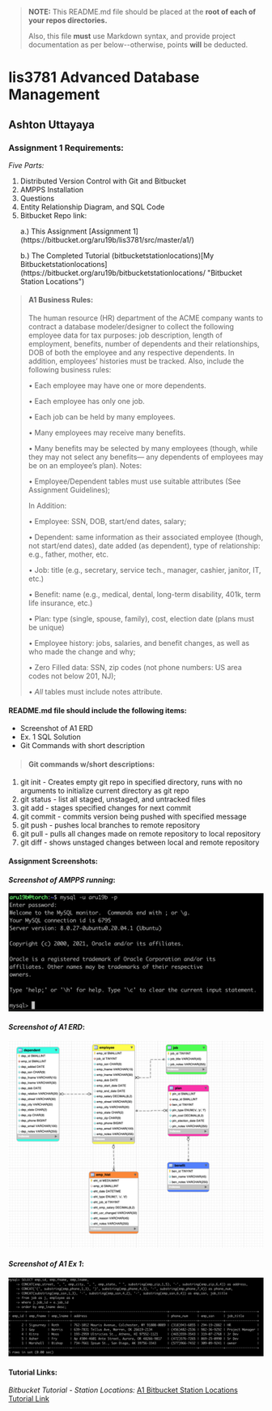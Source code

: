 > **NOTE:** This README.md file should be placed at the **root of each of your repos directories.**
>
>Also, this file **must** use Markdown syntax, and provide project documentation as per below--otherwise, points **will** be deducted.
>

# lis3781 Advanced Database Management

## Ashton Uttayaya

### Assignment 1 Requirements:

*Five Parts:*

1. Distributed Version Control with Git and Bitbucket
2. AMPPS Installation
3. Questions
4. Entity Relationship Diagram, and SQL Code
5. Bitbucket Repo link:
 <ol>a.) This Assignment [Assignment 1](https://bitbucket.org/aru19b/lis3781/src/master/a1/)</ol>
 <ol>b.) The Completed Tutorial (bitbucketstationlocations)[My Bitbucketstationlocations](https://bitbucket.org/aru19b/bitbucketstationlocations/ "Bitbucket Station Locations")</ol>


> #### A1 Business Rules: 
> The human resource (HR) department of the ACME company wants to contract a database modeler/designer to collect the following employee data for tax purposes: job description, length of employment, benefits, number of dependents and their relationships, DOB of both the employee and any respective dependents. In addition, employees’ histories must be tracked. Also, include the following business rules:
>
> • Each employee may have one or more dependents. 
>
> • Each employee has only one job.
>
> • Each job can be held by many employees.
> 
> • Many employees may receive many benefits.
> 
> • Many benefits may be selected by many employees (though, while they may not select any benefits— any dependents of employees may be on an employee’s plan).
Notes:
> 
> • Employee/Dependent tables must use suitable attributes (See Assignment Guidelines);
>
> In Addition:
> 
> • Employee: SSN, DOB, start/end dates, salary;
> 
> • Dependent: same information as their associated employee (though, not start/end dates), date added (as dependent), type of relationship: e.g., father, mother, etc.
> 
> • Job: title (e.g., secretary, service tech., manager, cashier, janitor, IT, etc.)
> 
> • Benefit: name (e.g., medical, dental, long-term disability, 401k, term life insurance, etc.)
> 
> • Plan: type (single, spouse, family), cost, election date (plans must be unique)
>
> • Employee history: jobs, salaries, and benefit changes, as well as who made the change and why;
> 
> • Zero Filled data: SSN, zip codes (not phone numbers: US area codes not below 201, NJ);
> 
> • *All* tables must include notes attribute.

#### README.md file should include the following items:

* Screenshot of A1 ERD
* Ex. 1 SQL Solution
* Git Commands with short description
 
> #### Git commands w/short descriptions:

1. git init - Creates empty git repo in specified directory, runs with no arguments to initialize current directory as git repo
2. git status - list all staged, unstaged, and untracked files
3. git add - stages specified changes for next commit
4. git commit - commits version being pushed with specified message
5. git push - pushes local branches to remote repository
6. git pull - pulls all changes made on remote repository to local repository
7. git diff - shows unstaged changes between local and remote repository

#### Assignment Screenshots:

#### *Screenshot of AMPPS running*:

![AMPPS Installation Screenshot](img/ampps.png)

#### *Screenshot of A1 ERD*:

![a1_erd screenshot](img/a1_erd.png)

#### *Screenshot of A1 Ex 1*:

![a1_ex1 screenshot](img/q1.png)

#### Tutorial Links:

*Bitbucket Tutorial - Station Locations:*
[A1 Bitbucket Station Locations Tutorial Link](https://bitbucket.org/aru19b/bitbucketstationlocations/ "Bitbucket Station Locations")
